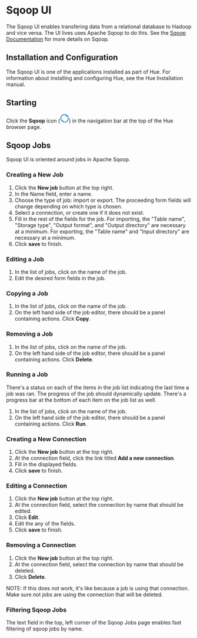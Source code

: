 
<link rel="stylesheet" href="docbook.css" type="text/css" media="screen" title="no title" charset="utf-8"></link>

Sqoop UI
========

The Sqoop UI enables transfering data from a relational database
to Hadoop and vice versa. The UI lives uses Apache Sqoop to do this.
See the [Sqoop Documentation](http://sqoop.apache.org/docs/1.99.2/index.html) for more details on Sqoop.

Installation and Configuration
------------------------------

The Sqoop UI is one of the applications installed as part of
Hue. For information about installing and configuring Hue, see the Hue Installation
manual.

Starting
--------

Click the **Sqoop** icon
(![image](images/icon_sqoop_24.png)) in the navigation bar at the top of
the Hue browser page.

Sqoop Jobs
----------
Sqoop UI is oriented around jobs in Apache Sqoop.

### Creating a New Job

1. Click the **New job** button at the top right.
2. In the Name field, enter a name.
3. Choose the type of job: import or export.
   The proceeding form fields will change depending on which type is chosen.
4. Select a connection, or create one if it does not exist.
5. Fill in the rest of the fields for the job.
   For importing, the "Table name", "Storage type", "Output format", and "Output directory" are necessary at a minimum.
   For exporting, the "Table name" and "Input directory" are necessary at a minimum.
6. Click **save** to finish.

### Editing a Job

1. In the list of jobs, click on the name of the job.
2. Edit the desired form fields in the job.

### Copying a Job

1. In the list of jobs, click on the name of the job.
2. On the left hand side of the job editor, there should be a panel containing actions.
   Click **Copy**.

### Removing a Job

1. In the list of jobs, click on the name of the job.
2. On the left hand side of the job editor, there should be a panel containing actions.
   Click **Delete**.

### Running a Job

There's a status on each of the items in the job list indicating
the last time a job was ran. The progress of the job should dynamically
update. There's a progress bar at the bottom of each item on the job list
as well.

1. In the list of jobs, click on the name of the job.
2. On the left hand side of the job editor, there should be a panel containing actions.
   Click **Run**.

### Creating a New Connection

1. Click the **New job** button at the top right.
2. At the connection field, click the link titled **Add a new connection**.
3. Fill in the displayed fields.
4. Click **save** to finish.

### Editing a Connection

1. Click the **New job** button at the top right.
2. At the connection field, select the connection by name that should be edited.
3. Click **Edit**.
4. Edit the any of the fields.
5. Click **save** to finish.

### Removing a Connection

1. Click the **New job** button at the top right.
2. At the connection field, select the connection by name that should be deleted.
3. Click **Delete**.

NOTE: If this does not work, it's like because a job is using that connection.
      Make sure not jobs are using the connection that will be deleted.

### Filtering Sqoop Jobs

The text field in the top, left corner of the Sqoop Jobs page enables fast filtering
of sqoop jobs by name.